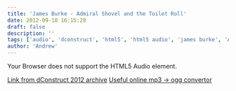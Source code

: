 ```yaml
---
title: 'James Burke - Admiral Shovel and the Toilet Roll'
date: 2012-09-10 16:15:29
draft: false
description: ''
tags: ['audio', 'dconstruct', 'html5', 'html5 audio', 'james burke', 'Audio']
author: 'Andrew'
---
```


Your Browser does not support the HTML5 Audio element.

[Link from dConstruct 2012 archive](http://archive.dconstruct.org/2012/admiralshovel) [Useful online mp3 -> ogg convertor](http://media.io/)
